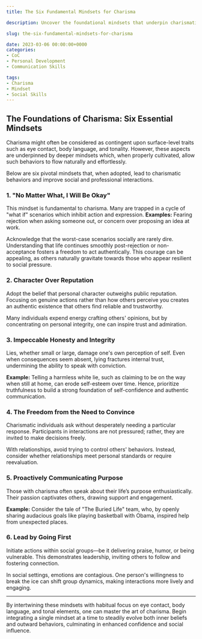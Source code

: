 ```yaml
---
title: The Six Fundamental Mindsets for Charisma

description: Uncover the foundational mindsets that underpin charismatic behaviors, enhancing social and professional interactions.

slug: the-six-fundamental-mindsets-for-charisma

date: 2023-03-06 00:00:00+0000
categories:
- CoC
- Personal Development
- Communication Skills

tags:
- Charisma
- Mindset
- Social Skills
---
```


## The Foundations of Charisma: Six Essential Mindsets

Charisma might often be considered as contingent upon surface-level traits such as eye contact, body language, and tonality. However, these aspects are underpinned by deeper mindsets which, when properly cultivated, allow such behaviors to flow naturally and effortlessly.

Below are six pivotal mindsets that, when adopted, lead to charismatic behaviors and improve social and professional interactions.

### 1. **"No Matter What, I Will Be Okay"**

This mindset is fundamental to charisma. Many are trapped in a cycle of "what if" scenarios which inhibit action and expression. **Examples:** Fearing rejection when asking someone out, or concern over proposing an idea at work.

Acknowledge that the worst-case scenarios socially are rarely dire. Understanding that life continues smoothly post-rejection or non-acceptance fosters a freedom to act authentically. This courage can be appealing, as others naturally gravitate towards those who appear resilient to social pressure.

### 2. **Character Over Reputation**

Adopt the belief that personal character outweighs public reputation. Focusing on genuine actions rather than how others perceive you creates an authentic existence that others find reliable and trustworthy.

Many individuals expend energy crafting others' opinions, but by concentrating on personal integrity, one can inspire trust and admiration.

### 3. **Impeccable Honesty and Integrity**

Lies, whether small or large, damage one's own perception of self. Even when consequences seem absent, lying fractures internal trust, undermining the ability to speak with conviction.

**Example:** Telling a harmless white lie, such as claiming to be on the way when still at home, can erode self-esteem over time. Hence, prioritize truthfulness to build a strong foundation of self-confidence and authentic communication.

### 4. **The Freedom from the Need to Convince**

Charismatic individuals ask without desperately needing a particular response. Participants in interactions are not pressured; rather, they are invited to make decisions freely.

With relationships, avoid trying to control others' behaviors. Instead, consider whether relationships meet personal standards or require reevaluation.

### 5. **Proactively Communicating Purpose**

Those with charisma often speak about their life’s purpose enthusiastically. Their passion captivates others, drawing support and engagement.

**Example:** Consider the tale of "The Buried Life" team, who, by openly sharing audacious goals like playing basketball with Obama, inspired help from unexpected places.

### 6. **Lead by Going First**

Initiate actions within social groups—be it delivering praise, humor, or being vulnerable. This demonstrates leadership, inviting others to follow and fostering connection.

In social settings, emotions are contagious. One person's willingness to break the ice can shift group dynamics, making interactions more lively and engaging.

---

By intertwining these mindsets with habitual focus on eye contact, body language, and tonal elements, one can master the art of charisma. Begin integrating a single mindset at a time to steadily evolve both inner beliefs and outward behaviors, culminating in enhanced confidence and social influence.
